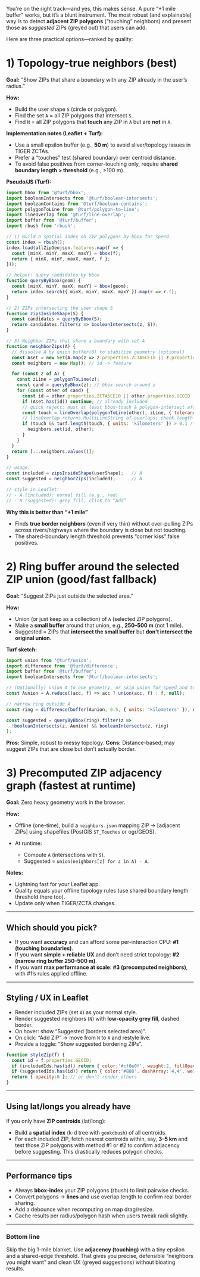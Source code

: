 You're on the right track—and yes, this makes sense. A pure “+1 mile buffer” works, but it’s a blunt instrument. The most robust (and explainable) way is to detect **adjacent ZIP polygons** (“touching” neighbors) and present those as *suggested* ZIPs (greyed out) that users can add.

Here are three practical options—ranked by quality:

# 1) Topology-true neighbors (best)

**Goal:** “Show ZIPs that share a boundary with any ZIP already in the user’s radius.”

**How:**

* Build the user shape `S` (circle or polygon).
* Find the set `A` = all ZIP polygons that intersect `S`.
* Find `N` = all ZIP polygons that **touch** any ZIP in `A` but are **not** in `A`.

**Implementation notes (Leaflet + Turf):**

* Use a small epsilon buffer (e.g., **50 m**) to avoid sliver/topology issues in TIGER ZCTAs.
* Prefer a “touches” test (shared boundary) over centroid distance.
* To avoid false positives from corner-touching only, require **shared boundary length > threshold** (e.g., >100 m).

**Pseudo/JS (Turf):**

```js
import bbox from '@turf/bbox';
import booleanIntersects from '@turf/boolean-intersects';
import booleanContains from '@turf/boolean-contains';
import polygonToLine from '@turf/polygon-to-line';
import lineOverlap from '@turf/line-overlap';
import buffer from '@turf/buffer';
import rbush from 'rbush';

// 1) Build a spatial index on ZIP polygons by bbox for speed.
const index = rbush();
index.load(allZipGeojson.features.map(f => {
  const [minX, minY, maxX, maxY] = bbox(f);
  return { minX, minY, maxX, maxY, f };
}));

// helper: query candidates by bbox
function queryByBbox(geom) {
  const [minX, minY, maxX, maxY] = bbox(geom);
  return index.search({ minX, minY, maxX, maxY }).map(r => r.f);
}

// 2) ZIPs intersecting the user shape S
function zipsInsideShape(S) {
  const candidates = queryByBbox(S);
  return candidates.filter(z => booleanIntersects(z, S));
}

// 3) Neighbor ZIPs that share a boundary with set A
function neighborZips(A) {
  // dissolve A by union buffer(0) to stabilize geometry (optional)
  const Aset = new Set(A.map(z => z.properties.ZCTA5CE10 || z.properties.GEOID || z.properties.ZIP));
  const neighbors = new Map(); // id -> feature

  for (const z of A) {
    const zLine = polygonToLine(z);
    const cand = queryByBbox(z); // bbox search around z
    for (const other of cand) {
      const id = other.properties.ZCTA5CE10 || other.properties.GEOID || other.properties.ZIP;
      if (Aset.has(id)) continue; // already included
      // quick reject: must at least bbox-touch & polygon-intersect after tiny buffer
      const touch = lineOverlap(polygonToLine(other), zLine, { tolerance: 1e-6 });
      // lineOverlap returns MultiLineString of overlaps; check length threshold
      if (touch && turf.length(touch, { units: 'kilometers' }) > 0.1 /* ~100m */) {
        neighbors.set(id, other);
      }
    }
  }
  return [...neighbors.values()];
}

// usage:
const included = zipsInsideShape(userShape);   // A
const suggested = neighborZips(included);      // N

// style in Leaflet:
// - A (included): normal fill (e.g., red)
// - N (suggested): grey fill, click to “Add”
```

**Why this is better than “+1 mile”**

* Finds **true border neighbors** (even if very thin) without over-pulling ZIPs across rivers/highways where the boundary is close but not touching.
* The shared-boundary length threshold prevents “corner kiss” false positives.

# 2) Ring buffer around the selected ZIP union (good/fast fallback)

**Goal:** “Suggest ZIPs just outside the selected area.”

**How:**

* Union (or just keep as a collection) of `A` (selected ZIP polygons).
* Make a **small buffer** around that union, e.g., **250–500 m** (not 1 mile).
* Suggested = ZIPs that **intersect the small buffer** but **don’t intersect the original union**.

**Turf sketch:**

```js
import union from '@turf/union';
import difference from '@turf/difference';
import buffer from '@turf/buffer';
import booleanIntersects from '@turf/boolean-intersects';

// (Optionally) union A to one geometry, or skip union for speed and treat as multi.
const Aunion = A.reduce((acc, f) => acc ? union(acc, f) : f, null);

// narrow ring outside A
const ring = difference(buffer(Aunion, 0.5, { units: 'kilometers' }), Aunion);

const suggested = queryByBbox(ring).filter(z =>
  !booleanIntersects(z, Aunion) && booleanIntersects(z, ring)
);
```

**Pros:** Simple, robust to messy topology.
**Cons:** Distance-based; may suggest ZIPs that are close but don’t actually border.

# 3) Precomputed ZIP adjacency graph (fastest at runtime)

**Goal:** Zero heavy geometry work in the browser.

**How:**

* Offline (one-time), build a `neighbors.json` mapping ZIP → \[adjacent ZIPs] using shapefiles (PostGIS `ST_Touches` or ogr/GEOS).
* At runtime:

  * Compute `A` (intersections with `S`).
  * Suggested = `union(neighbors[z] for z in A) - A`.

**Notes:**

* Lightning fast for your Leaflet app.
* Quality equals your offline topology rules (use shared boundary length threshold there too).
* Update only when TIGER/ZCTA changes.

---

## Which should you pick?

* If you want **accuracy** and can afford some per-interaction CPU: **#1 (touching boundaries)**.
* If you want **simple + reliable UX** and don’t need strict topology: **#2 (narrow ring buffer 250–500 m)**.
* If you want **max performance at scale**: **#3 (precomputed neighbors)**, with #1’s rules applied offline.

---

## Styling / UX in Leaflet

* Render included ZIPs (set `A`) as your normal style.
* Render suggested neighbors (`N`) with **low-opacity grey fill**, dashed border.
* On hover: show “Suggested (borders selected area)”.
* On click: “Add ZIP” → move from `N` to `A` and restyle live.
* Provide a toggle: “Show suggested bordering ZIPs”.

```js
function styleZip(f) {
  const id = f.properties.GEOID;
  if (includedIds.has(id)) return { color:'#cf0e0f', weight:2, fillOpacity:0.2 };
  if (suggestedIds.has(id)) return { color:'#888', dashArray:'4,4', weight:1, fillOpacity:0.05 };
  return { opacity:0 }; // or don’t render others
}
```

---

## Using lat/longs you already have

If you only have **ZIP centroids** (lat/long):

* Build a **spatial index** (k-d tree with `geokdbush`) of all centroids.
* For each included ZIP, fetch nearest centroids within, say, **3–5 km** and test those ZIP polygons with method #1 or #2 to confirm adjacency before suggesting. This drastically reduces polygon checks.

---

## Performance tips

* Always **bbox-index** your ZIP polygons (rbush) to limit pairwise checks.
* Convert polygons → **lines** and use overlap length to confirm real border sharing.
* Add a debounce when recomputing on map drag/resize.
* Cache results per radius/polygon hash when users tweak radii slightly.

---

### Bottom line

Skip the big 1-mile blanket. Use **adjacency (touching)** with a tiny epsilon and a shared-edge threshold. That gives you precise, defensible “neighbors you might want” and clean UX (greyed suggestions) without bloating results.
